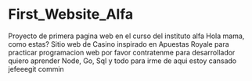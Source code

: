 # First_Website_Alfa
Proyecto de primera pagina web en el curso del instituto alfa Hola mama, como estas?
Sitio web de Casino inspirado en Apuestas Royale para practicar programacion web por favor contratenme para 
desarrollador quiero aprender Node, Go, Sql y todo para irme de aqui estoy cansado jefeeegit commin